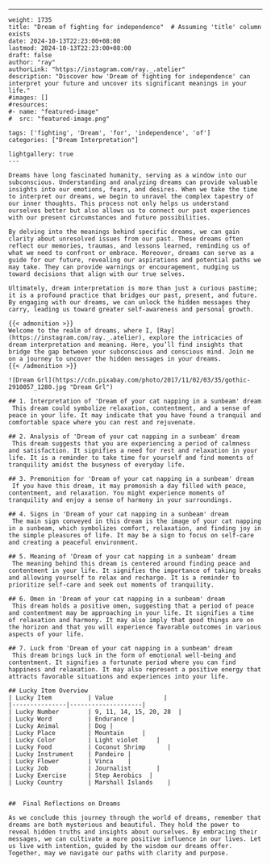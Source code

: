 ---
    weight: 1735
    title: "Dream of fighting for independence"  # Assuming 'title' column exists
    date: 2024-10-13T22:23:00+08:00
    lastmod: 2024-10-13T22:23:00+08:00
    draft: false
    author: "ray"
    authorLink: "https://instagram.com/ray._.atelier"
    description: "Discover how 'Dream of fighting for independence' can interpret your future and uncover its significant meanings in your life."
    #images: []
    #resources:
    #- name: "featured-image"
    #  src: "featured-image.png"
    
    tags: ['fighting', 'Dream', 'for', 'independence', 'of']
    categories: ["Dream Interpretation"]
    
    lightgallery: true
    ---
    
    Dreams have long fascinated humanity, serving as a window into our subconscious. Understanding and analyzing dreams can provide valuable insights into our emotions, fears, and desires. When we take the time to interpret our dreams, we begin to unravel the complex tapestry of our inner thoughts. This process not only helps us understand ourselves better but also allows us to connect our past experiences with our present circumstances and future possibilities.
    
    By delving into the meanings behind specific dreams, we can gain clarity about unresolved issues from our past. These dreams often reflect our memories, traumas, and lessons learned, reminding us of what we need to confront or embrace. Moreover, dreams can serve as a guide for our future, revealing our aspirations and potential paths we may take. They can provide warnings or encouragement, nudging us toward decisions that align with our true selves.
    
    Ultimately, dream interpretation is more than just a curious pastime; it is a profound practice that bridges our past, present, and future. By engaging with our dreams, we can unlock the hidden messages they carry, leading us toward greater self-awareness and personal growth.
    
    {{< admonition >}}
    Welcome to the realm of dreams, where I, [Ray](https://instagram.com/ray._.atelier), explore the intricacies of dream interpretation and meaning. Here, you’ll find insights that bridge the gap between your subconscious and conscious mind. Join me on a journey to uncover the hidden messages in your dreams.
    {{< /admonition >}}
    
    ![Dream Grl](https://cdn.pixabay.com/photo/2017/11/02/03/35/gothic-2910057_1280.jpg "Dream Grl")
    
    ## 1. Interpretation of 'Dream of your cat napping in a sunbeam' dream
     This dream could symbolize relaxation, contentment, and a sense of peace in your life. It may indicate that you have found a tranquil and comfortable space where you can rest and rejuvenate.
    
    ## 2. Analysis of 'Dream of your cat napping in a sunbeam' dream
     This dream suggests that you are experiencing a period of calmness and satisfaction. It signifies a need for rest and relaxation in your life. It is a reminder to take time for yourself and find moments of tranquility amidst the busyness of everyday life.
    
    ## 3. Premonition for 'Dream of your cat napping in a sunbeam' dream
     If you have this dream, it may premonish a day filled with peace, contentment, and relaxation. You might experience moments of tranquility and enjoy a sense of harmony in your surroundings.
    
    ## 4. Signs in 'Dream of your cat napping in a sunbeam' dream
     The main sign conveyed in this dream is the image of your cat napping in a sunbeam, which symbolizes comfort, relaxation, and finding joy in the simple pleasures of life. It may be a sign to focus on self-care and creating a peaceful environment.
    
    ## 5. Meaning of 'Dream of your cat napping in a sunbeam' dream
     The meaning behind this dream is centered around finding peace and contentment in your life. It signifies the importance of taking breaks and allowing yourself to relax and recharge. It is a reminder to prioritize self-care and seek out moments of tranquility.
    
    ## 6. Omen in 'Dream of your cat napping in a sunbeam' dream
     This dream holds a positive omen, suggesting that a period of peace and contentment may be approaching in your life. It signifies a time of relaxation and harmony. It may also imply that good things are on the horizon and that you will experience favorable outcomes in various aspects of your life.
    
    ## 7. Luck from 'Dream of your cat napping in a sunbeam' dream
     This dream brings luck in the form of emotional well-being and contentment. It signifies a fortunate period where you can find happiness and relaxation. It may also represent a positive energy that attracts favorable situations and experiences into your life.
    
    ## Lucky Item Overview
    | Lucky Item          | Value              |
    |---------------|--------------------|
    | Lucky Number        | 9, 11, 14, 15, 20, 28  |
    | Lucky Word          | Endurance |
    | Lucky Animal        | Dog |
    | Lucky Place         | Mountain     |
    | Lucky Color         | Light violet     |
    | Lucky Food          | Coconut Shrimp      |
    | Lucky Instrument    | Pandeiro |
    | Lucky Flower        | Vinca    |
    | Lucky Job           | Journalist       |
    | Lucky Exercise      | Step Aerobics  |
    | Lucky Country       | Marshall Islands    |
    
    
    ##  Final Reflections on Dreams
    
    As we conclude this journey through the world of dreams, remember that dreams are both mysterious and beautiful. They hold the power to reveal hidden truths and insights about ourselves. By embracing their messages, we can cultivate a more positive influence in our lives. Let us live with intention, guided by the wisdom our dreams offer. Together, may we navigate our paths with clarity and purpose.
    